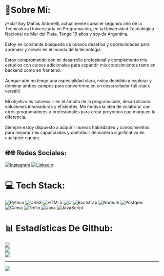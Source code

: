 # 🛑Sobre Mí:
¡Hola! Soy Matías Antonelli, actualmente curso el segundo año de la Tecnicatura Universitaria en Programación, en la Universidad Tecnológica Nacional de Mar del Plata. Tengo 19 años y soy de Argentina.<br><br>Estoy en constante búsqueda de nuevos desafíos y oportunidades para aprender y crecer en el mundo de la tecnología.<br><br>Estoy comprometido con mi desarrollo profesional y complemento mis estudios con cursos adicionales para expandir mis conocimientos tanto en backend como en frontend.<br><br>Aunque aún no tengo una especialidad clara, estoy decidido a explorar y dominar ambos campos para convertirme en un desarrollador full-stack versátil.<br><br>Mi objetivo es sobresalir en el ámbito de la programación, desarrollando soluciones innovadoras y eficientes. Me motiva la idea de colaborar con otros programadores y profesionales para crear proyectos que marquen la diferencia.<br><br>Siempre estoy dispuesto a adquirir nuevas habilidades y conocimientos para mejorar mis capacidades y contribuir de manera significativa en cualquier equipo.


## 🌐🌐 Redes Sociales:
[![Instagram](https://img.shields.io/badge/Instagram-%23E4405F.svg?logo=Instagram&logoColor=white)](https://instagram.com/matias_antonelli23) [![LinkedIn](https://img.shields.io/badge/LinkedIn-%230077B5.svg?logo=linkedin&logoColor=white)](https://linkedin.com/in/matías-agustín-antonelli-57a936269/)

# 💻 Tech Stack:
![Python](https://img.shields.io/badge/python-3670A0?style=for-the-badge&logo=python&logoColor=ffdd54) ![CSS3](https://img.shields.io/badge/css3-%231572B6.svg?style=for-the-badge&logo=css3&logoColor=white) ![HTML5](https://img.shields.io/badge/html5-%23E34F26.svg?style=for-the-badge&logo=html5&logoColor=white) ![C](https://img.shields.io/badge/c-%2300599C.svg?style=for-the-badge&logo=c&logoColor=white) ![Bootstrap](https://img.shields.io/badge/bootstrap-%238511FA.svg?style=for-the-badge&logo=bootstrap&logoColor=white) ![NodeJS](https://img.shields.io/badge/node.js-6DA55F?style=for-the-badge&logo=node.js&logoColor=white) ![Postgres](https://img.shields.io/badge/postgres-%23316192.svg?style=for-the-badge&logo=postgresql&logoColor=white) ![Canva](https://img.shields.io/badge/Canva-%2300C4CC.svg?style=for-the-badge&logo=Canva&logoColor=white) ![Trello](https://img.shields.io/badge/Trello-%23026AA7.svg?style=for-the-badge&logo=Trello&logoColor=white) ![Java](https://img.shields.io/badge/java-%23ED8B00.svg?style=for-the-badge&logo=openjdk&logoColor=white) ![JavaScript](https://img.shields.io/badge/javascript-%23323330.svg?style=for-the-badge&logo=javascript&logoColor=%23F7DF1E)
# 📊 Estadísticas De Github:
![](https://github-readme-stats.vercel.app/api?username=Matias-De&theme=highcontrast&hide_border=false&include_all_commits=false&count_private=false)<br/>
![](https://github-readme-streak-stats.herokuapp.com/?user=Matias-De&theme=highcontrast&hide_border=false)<br/>
![](https://github-readme-stats.vercel.app/api/top-langs/?username=Matias-De&theme=highcontrast&hide_border=false&include_all_commits=false&count_private=false&layout=compact)

---
[![](https://visitcount.itsvg.in/api?id=Matias-De&icon=10&color=13)](https://visitcount.itsvg.in)

<!-- Proudly created with GPRM ( https://gprm.itsvg.in ) -->

<!-- Proudly created with GPRM ( https://gprm.itsvg.in ) -->
